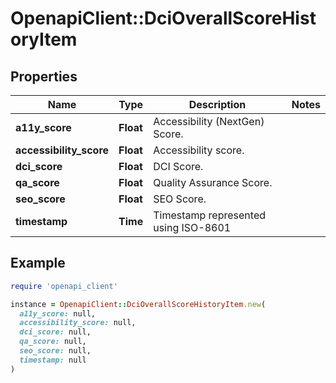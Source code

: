 # OpenapiClient::DciOverallScoreHistoryItem

## Properties

| Name | Type | Description | Notes |
| ---- | ---- | ----------- | ----- |
| **a11y_score** | **Float** | Accessibility (NextGen) Score.   |  |
| **accessibility_score** | **Float** | Accessibility score. |  |
| **dci_score** | **Float** | DCI Score. |  |
| **qa_score** | **Float** | Quality Assurance Score. |  |
| **seo_score** | **Float** | SEO Score. |  |
| **timestamp** | **Time** | Timestamp represented using ISO-8601 |  |

## Example

```ruby
require 'openapi_client'

instance = OpenapiClient::DciOverallScoreHistoryItem.new(
  a11y_score: null,
  accessibility_score: null,
  dci_score: null,
  qa_score: null,
  seo_score: null,
  timestamp: null
)
```

